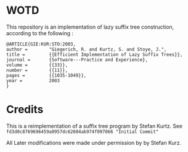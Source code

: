 # WOTD

This repository is an implementation of lazy suffix tree construction, according to the
following :

```
@ARTICLE{GIE:KUR:STO:2003,
author =        "Giegerich, R. and Kurtz, S. and Stoye, J.",
title =         {{Efficient Implementation of Lazy Suffix Trees}},
journal =       {Software---Practice and Experience},
volume =        {{33}},
number =        {{11}},
pages =         {{1035-1049}},
year =          2003
}
```

# Credits

This is a reimplementation of a suffix tree program by Stefan Kurtz. See
`fd3d0c8769696459a0957dc62604ab974f097866 "Initial Commit"`

All Later modifications were made under permission by by Stefan Kurz.
